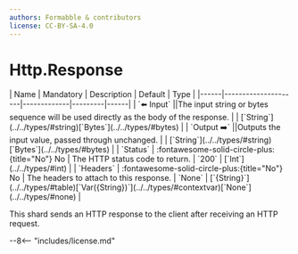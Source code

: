 ```yaml
---
authors: Formabble & contributors
license: CC-BY-SA-4.0
---
```



# Http.Response

<div class="sh-parameters" markdown="1">
| Name | Mandatory | Description | Default | Type |
|------|---------------------|-------------|---------|------|
| `⬅️ Input` ||The input string or bytes sequence will be used directly as the body of the response. | | [`String`](../../types/#string)[`Bytes`](../../types/#bytes) |
| `Output ➡️` ||Outputs the input value, passed through unchanged. | | [`String`](../../types/#string)[`Bytes`](../../types/#bytes) |
| `Status` | :fontawesome-solid-circle-plus:{title="No"} No  | The HTTP status code to return. | `200` | [`Int`](../../types/#int) |
| `Headers` | :fontawesome-solid-circle-plus:{title="No"} No  | The headers to attach to this response. | `None` | [`{String}`](../../types/#table)[`Var({String})`](../../types/#contextvar)[`None`](../../types/#none) |

</div>

This shard sends an HTTP response to the client after receiving an HTTP request.

--8<-- "includes/license.md"

